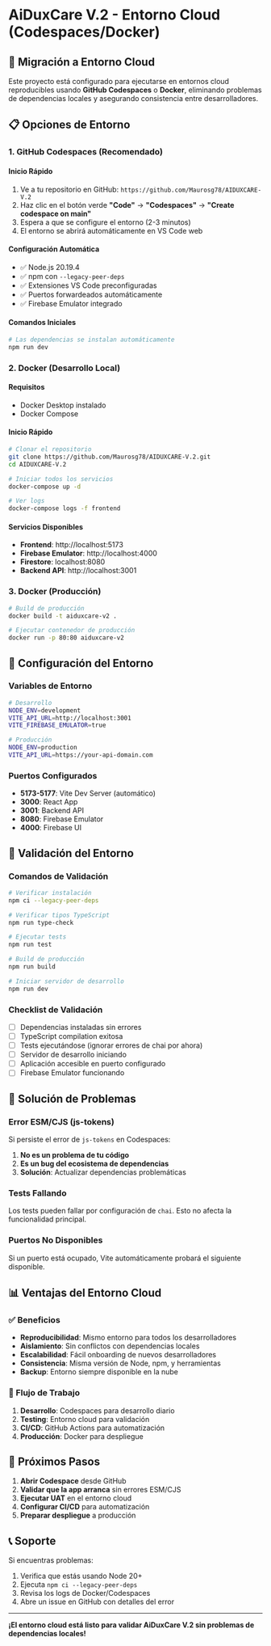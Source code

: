 # AiDuxCare V.2 - Entorno Cloud (Codespaces/Docker)

## 🚀 Migración a Entorno Cloud

Este proyecto está configurado para ejecutarse en entornos cloud reproducibles usando **GitHub Codespaces** o **Docker**, eliminando problemas de dependencias locales y asegurando consistencia entre desarrolladores.

## 📋 Opciones de Entorno

### 1. GitHub Codespaces (Recomendado)

#### Inicio Rápido
1. Ve a tu repositorio en GitHub: `https://github.com/Maurosg78/AIDUXCARE-V.2`
2. Haz clic en el botón verde **"Code"** → **"Codespaces"** → **"Create codespace on main"**
3. Espera a que se configure el entorno (2-3 minutos)
4. El entorno se abrirá automáticamente en VS Code web

#### Configuración Automática
- ✅ Node.js 20.19.4
- ✅ npm con `--legacy-peer-deps`
- ✅ Extensiones VS Code preconfiguradas
- ✅ Puertos forwardeados automáticamente
- ✅ Firebase Emulator integrado

#### Comandos Iniciales
```bash
# Las dependencias se instalan automáticamente
npm run dev
```

### 2. Docker (Desarrollo Local)

#### Requisitos
- Docker Desktop instalado
- Docker Compose

#### Inicio Rápido
```bash
# Clonar el repositorio
git clone https://github.com/Maurosg78/AIDUXCARE-V.2.git
cd AIDUXCARE-V.2

# Iniciar todos los servicios
docker-compose up -d

# Ver logs
docker-compose logs -f frontend
```

#### Servicios Disponibles
- **Frontend**: http://localhost:5173
- **Firebase Emulator**: http://localhost:4000
- **Firestore**: localhost:8080
- **Backend API**: http://localhost:3001

### 3. Docker (Producción)

```bash
# Build de producción
docker build -t aiduxcare-v2 .

# Ejecutar contenedor de producción
docker run -p 80:80 aiduxcare-v2
```

## 🔧 Configuración del Entorno

### Variables de Entorno
```bash
# Desarrollo
NODE_ENV=development
VITE_API_URL=http://localhost:3001
VITE_FIREBASE_EMULATOR=true

# Producción
NODE_ENV=production
VITE_API_URL=https://your-api-domain.com
```

### Puertos Configurados
- **5173-5177**: Vite Dev Server (automático)
- **3000**: React App
- **3001**: Backend API
- **8080**: Firebase Emulator
- **4000**: Firebase UI

## 🧪 Validación del Entorno

### Comandos de Validación
```bash
# Verificar instalación
npm ci --legacy-peer-deps

# Verificar tipos TypeScript
npm run type-check

# Ejecutar tests
npm run test

# Build de producción
npm run build

# Iniciar servidor de desarrollo
npm run dev
```

### Checklist de Validación
- [ ] Dependencias instaladas sin errores
- [ ] TypeScript compilation exitosa
- [ ] Tests ejecutándose (ignorar errores de chai por ahora)
- [ ] Servidor de desarrollo iniciando
- [ ] Aplicación accesible en puerto configurado
- [ ] Firebase Emulator funcionando

## 🐛 Solución de Problemas

### Error ESM/CJS (js-tokens)
Si persiste el error de `js-tokens` en Codespaces:
1. **No es un problema de tu código**
2. **Es un bug del ecosistema de dependencias**
3. **Solución**: Actualizar dependencias problemáticas

### Tests Fallando
Los tests pueden fallar por configuración de `chai`. Esto no afecta la funcionalidad principal.

### Puertos No Disponibles
Si un puerto está ocupado, Vite automáticamente probará el siguiente disponible.

## 📊 Ventajas del Entorno Cloud

### ✅ Beneficios
- **Reproducibilidad**: Mismo entorno para todos los desarrolladores
- **Aislamiento**: Sin conflictos con dependencias locales
- **Escalabilidad**: Fácil onboarding de nuevos desarrolladores
- **Consistencia**: Misma versión de Node, npm, y herramientas
- **Backup**: Entorno siempre disponible en la nube

### 🔄 Flujo de Trabajo
1. **Desarrollo**: Codespaces para desarrollo diario
2. **Testing**: Entorno cloud para validación
3. **CI/CD**: GitHub Actions para automatización
4. **Producción**: Docker para despliegue

## 🚀 Próximos Pasos

1. **Abrir Codespace** desde GitHub
2. **Validar que la app arranca** sin errores ESM/CJS
3. **Ejecutar UAT** en el entorno cloud
4. **Configurar CI/CD** para automatización
5. **Preparar despliegue** a producción

## 📞 Soporte

Si encuentras problemas:
1. Verifica que estás usando Node 20+
2. Ejecuta `npm ci --legacy-peer-deps`
3. Revisa los logs de Docker/Codespaces
4. Abre un issue en GitHub con detalles del error

---

**¡El entorno cloud está listo para validar AiDuxCare V.2 sin problemas de dependencias locales!** 